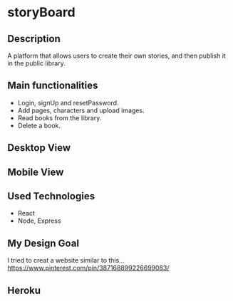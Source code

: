 # storyBoard

##  Description
A platform that allows users to create their own stories, and then publish it in the public library.

##  Main functionalities
- Login, signUp and resetPassword.
- Add pages, characters and upload images.
- Read books from the library.
- Delete a book.

##  Desktop View




##  Mobile View



##  Used Technologies
- React
- Node, Express

## My Design Goal
I tried to creat a website similar to this...<br />
https://www.pinterest.com/pin/387168899226699083/

##  Heroku




